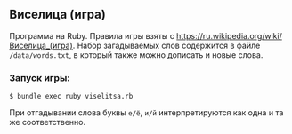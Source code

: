 ## Виселица (игра)

Программа на Ruby. Правила игры взяты с <https://ru.wikipedia.org/wiki/Виселица_(игра)>. Набор загадываемых слов содержится в файле `/data/words.txt`, в который также можно дописать и новые слова.
### Запуск игры:
```
$ bundle exec ruby viselitsa.rb
```
При отгадывании слова буквы `е/ё`, `и/й` интерпретируются как одна и та же соответственно.
